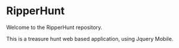 # RipperHunt
Welcome to the RipperHunt repository.

This is a treasure hunt web based application, using Jquery Mobile. 

